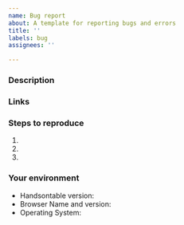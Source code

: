 ```yaml
---
name: Bug report
about: A template for reporting bugs and errors
title: ''
labels: bug
assignees: ''

---
```


### Description

<!--- [mandatory] Describe the actual behavior and expected behavior -->

### Links
<!--- [mandatory] Add a link (or links) to the page that should be improved or contains a mistake -->

### Steps to reproduce
<!--- [recommended] Provide steps to reproduce this issue -->
1.
2.
3.

### Your environment
<!--- [recommended if applies, for example: demo]  -->

* Handsontable version:
* Browser Name and version:
* Operating System:
